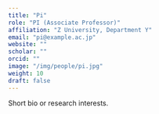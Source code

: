 ```yaml
---
title: "Pi"
role: "PI (Associate Professor)"
affiliation: "Z University, Department Y"
email: "pi@example.ac.jp"
website: ""
scholar: ""
orcid: ""
image: "/img/people/pi.jpg"
weight: 10
draft: false
---
```

Short bio or research interests.
